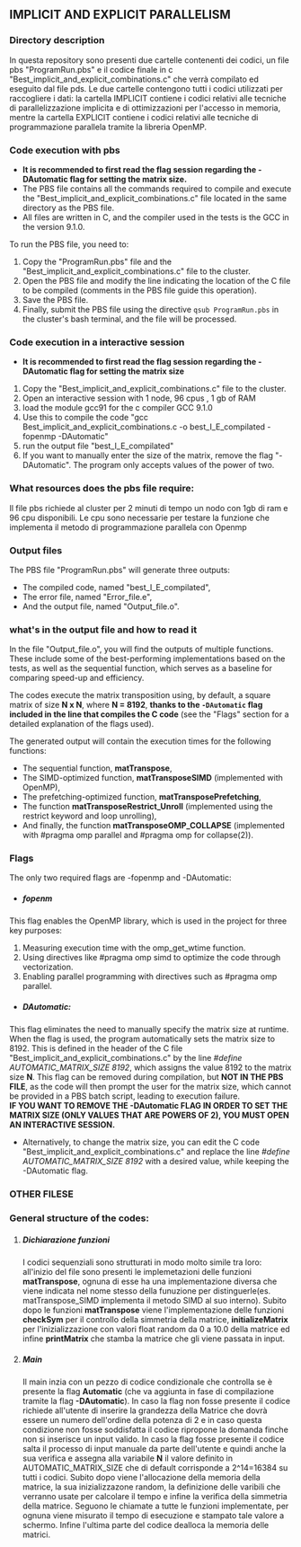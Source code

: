 ## IMPLICIT AND EXPLICIT PARALLELISM
### Directory description 
In questa repository sono presenti due cartelle contenenti dei codici, un file pbs "ProgramRun.pbs" e il codice finale in c "Best_implicit_and_explicit_combinations.c" che verrà compilato ed eseguito dal file pds.
Le due cartelle contengono tutti i codici utilizzati per raccogliere i dati: la cartella IMPLICIT contiene i codici relativi alle tecniche di parallelizzazione implicita e di ottimizzazioni per l'accesso in memoria, mentre la cartella EXPLICIT contiene i codici relativi alle tecniche di programmazione parallela tramite la libreria OpenMP. 

### Code execution with pbs
- __It is recommended to first read the flag session regarding the -DAutomatic flag for setting the matrix size.__   
- The PBS file contains all the commands required to compile and execute the "Best_implicit_and_explicit_combinations.c" file located in the same directory as the PBS file.  
- All files are written in C, and the compiler used in the tests is the GCC in the version 9.1.0.  

To run the PBS file, you need to:  
1. Copy the "ProgramRun.pbs" file and the "Best_implicit_and_explicit_combinations.c" file to the cluster.  
2. Open the PBS file and modify the line indicating the location of the C file to be compiled (comments in the PBS file guide this operation).  
3. Save the PBS file.  
4. Finally, submit the PBS file using the directive `qsub ProgramRun.pbs` in the cluster's bash terminal, and the file will be processed.

### Code execution in a interactive session
- __It is recommended to first read the flag session regarding the -DAutomatic flag for setting the matrix size__       
1. Copy the "Best_implicit_and_explicit_combinations.c" file to the cluster.
2. Open an interactive session with 1 node, 96 cpus , 1 gb of RAM
3. load the module gcc91 for the c compiler GCC 9.1.0
4. Use this to compile the code "gcc Best_implicit_and_explicit_combinations.c -o best_I_E_compilated -fopenmp -DAutomatic"
5. run the output file "best_I_E_compilated"
6. If you want to manually enter the size of the matrix, remove the flag "-DAutomatic". The program only accepts values ​​of the power of two.

### What resources does the pbs file require:
Il file pbs richiede al cluster per 2 minuti di tempo un nodo con 1gb di ram e 96 cpu disponibili. Le cpu sono necessarie per testare la funzione che implementa il metodo di programmazione parallela con Openmp

### Output files
The PBS file "ProgramRun.pbs" will generate three outputs:  
- The compiled code, named "best_I_E_compilated",  
- The error file, named "Error_file.e",  
- And the output file, named "Output_file.o".  

### what's in the output file and how to read it
In the file "Output_file.o", you will find the outputs of multiple functions. These include some of the best-performing implementations based on the tests, as well as the sequential function, which serves as a baseline for comparing speed-up and efficiency.  

The codes execute the matrix transposition using, by default, a square matrix of size **N x N**, where **N = 8192**, __thanks to the `-DAutomatic` flag included in the line that compiles the C code__ (see the "Flags" section for a detailed explanation of the flags used).  

The generated output will contain the execution times for the following functions:  
- The sequential function, __matTranspose__,  
- The SIMD-optimized function, __matTransposeSIMD__ (implemented with OpenMP),  
- The prefetching-optimized function, __matTransposePrefetching__,  
- The function __matTransposeRestrict_Unroll__ (implemented using the restrict keyword and loop unrolling),  
- And finally, the function __matTransposeOMP_COLLAPSE__ (implemented with #pragma omp parallel and #pragma omp for collapse(2)).  



### Flags 
The only two required flags are -fopenmp and -DAutomatic:
- ##### fopenm
This flag enables the OpenMP library, which is used in the project for three key purposes:
1. Measuring execution time with the omp_get_wtime function.
2. Using directives like #pragma omp simd to optimize the code through vectorization.
3. Enabling parallel programming with directives such as #pragma omp parallel.

- ##### DAutomatic:
This flag eliminates the need to manually specify the matrix size at runtime. When the flag is used, the program automatically sets the matrix size to 8192. This is defined in the header of the C file "Best_implicit_and_explicit_combinations.c" by the line *#define AUTOMATIC_MATRIX_SIZE 8192*, which assigns the value 8192 to the matrix size **N**. This flag can be removed during compilation, but __NOT IN THE PBS FILE__, as the code will then prompt the user for the matrix size, which cannot be provided in a PBS batch script, leading to execution failure.   
__IF YOU WANT TO REMOVE THE -DAutomatic FLAG IN ORDER TO SET THE MATRIX SIZE  (ONLY VALUES THAT ARE POWERS OF 2), YOU MUST OPEN AN INTERACTIVE SESSION.__   

- Alternatively, to change the matrix size, you can edit the C code "Best_implicit_and_explicit_combinations.c" and replace the line *#define AUTOMATIC_MATRIX_SIZE 8192* with a desired value, while keeping the -DAutomatic flag.



### OTHER FILESE



### General structure of the codes:
1. ##### Dichiarazione funzioni
   I codici sequenziali sono strutturati in modo molto simile tra loro: all'inizio del file sono presenti le implemetazioni delle funzioni __matTranspose__, ognuna di esse ha una implementazione diversa che viene indicata nel nome stesso della funuzione per distinguerle(es. matTranspose_SIMD implementa il metodo SIMD al suo interno). Subito dopo le funzioni __matTranspose__ viene l'implementazione delle funzioni __checkSym__ per il controllo della simmetria della matrice, __initializeMatrix__ per l'inizializzazione con valori float random da 0 a 10.0 della matrice ed infine __printMatrix__ che stamba la matrice che gli viene passata in input.

2. ##### Main
   Il main inzia con un pezzo di codice condizionale che controlla se è presente la flag **Automatic** (che va aggiunta in fase di compilazione tramite la flag **-DAutomatic**). In caso la flag non fosse presente  il codice richiede all'utente di inserire la grandezza della Matrice che dovrà essere un numero dell'ordine della potenza di 2 e in caso questa condizione non fosse soddisfatta il codice ripropone la domanda finche non si inserisce un input valido. In caso la flag fosse presente il codice salta il processo di input manuale da parte dell'utente e quindi anche la sua verifica e assegna alla variabile **N** il valore definito in AUTOMATIC_MATRIX_SIZE che di default corrisponde a 2^14=16384 su tutti i codici.
Subito dopo viene l'allocazione della memoria della matrice, la sua inizializzazone random, la definizione delle varibili che verranno usate per calcolare il tempo e infine la verifica della simmetria della matrice.
Seguono le chiamate a tutte le funzioni implementate, per ognuna viene misurato il tempo di esecuzione e stampato tale valore a schermo.
Infine l'ultima parte del codice dealloca la memoria delle matrici.











